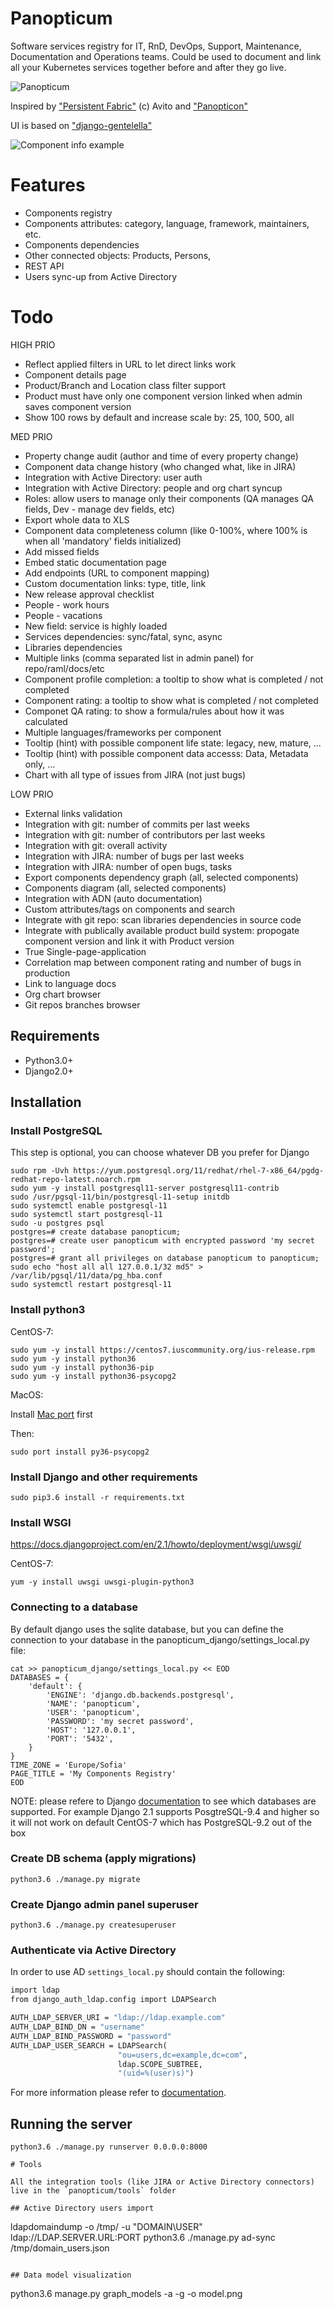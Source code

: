 # Panopticum
Software services registry for IT, RnD, DevOps, Support, Maintenance, Documentation and Operations teams. Could be used to document and link all your Kubernetes services together before and after they go live.

![Panopticum](https://worksthatwork.com/assets/Articles/81/Images/NYC2.jpg)

Inspired by ["Persistent Fabric"](https://translate.google.com/translate?hl=en&sl=auto&tl=en&u=https%3A%2F%2Fhabr.com%2Fru%2Fcompany%2Foleg-bunin%2Fblog%2F462937%2F) (c) Avito and ["Panopticon"](https://en.wikipedia.org/wiki/Panopticon)

UI is based on ["django-gentelella"](https://github.com/GiriB/django-gentelella)

![Component info example](https://github.com/perfguru87/panopticum/raw/master/panopticum/static/images/panopticum-component.png)

# Features

- Components registry
- Components attributes: category, language, framework, maintainers, etc.
- Components dependencies
- Other connected objects: Products, Persons, 
- REST API
- Users sync-up from Active Directory

# Todo

HIGH PRIO
- Reflect applied filters in URL to let direct links work
- Component details page
- Product/Branch and Location class filter support
- Product must have only one component version linked when admin saves component version
- Show 100 rows by default and increase scale by: 25, 100, 500, all

MED PRIO
- Property change audit (author and time of every property change)
- Component data change history (who changed what, like in JIRA)
- Integration with Active Directory: user auth
- Integration with Active Directory: people and org chart syncup
- Roles: allow users to manage only their components (QA manages QA fields, Dev - manage dev fields, etc)
- Export whole data to XLS
- Component data completeness column (like 0-100%, where 100% is when all 'mandatory' fields initialized)
- Add missed fields
- Embed static documentation page
- Add endpoints (URL to component mapping)
- Custom documentation links: type, title, link
- New release approval checklist
- People - work hours
- People - vacations
- New field: service is highly loaded
- Services dependencies: sync/fatal, sync, async
- Libraries dependencies
- Multiple links (comma separated list in admin panel) for repo/raml/docs/etc
- Component profile completion: a tooltip to show what is completed / not completed
- Component rating: a tooltip to show what is completed / not completed
- Componet QA rating: to show a formula/rules about how it was calculated
- Multiple languages/frameworks per component
- Tooltip (hint) with possible component life state: legacy, new, mature, ...
- Tooltip (hint) with possible component data accesss: Data, Metadata only, ...
- Chart with all type of issues from JIRA (not just bugs)

LOW PRIO
- External links validation
- Integration with git: number of commits per last weeks
- Integration with git: number of contributors per last weeks
- Integration with git: overall activity
- Integration with JIRA: number of bugs per last weeks
- Integration with JIRA: number of open bugs, tasks
- Export components dependency graph (all, selected components)
- Components diagram (all, selected components)
- Integration with ADN (auto documentation)
- Custom attributes/tags on components and search
- Integrate with git repo: scan libraries dependencies in source code
- Integrate with publically available product build system: propogate component version and link it with Product version
- True Single-page-application
- Correlation map between component rating and number of bugs in production
- Link to language docs
- Org chart browser
- Git repos branches browser

## Requirements

- Python3.0+
- Django2.0+

## Installation

### Install PostgreSQL
This step is optional, you can choose whatever DB you prefer for Django

```
sudo rpm -Uvh https://yum.postgresql.org/11/redhat/rhel-7-x86_64/pgdg-redhat-repo-latest.noarch.rpm
sudo yum -y install postgresql11-server postgresql11-contrib
sudo /usr/pgsql-11/bin/postgresql-11-setup initdb
sudo systemctl enable postgresql-11
sudo systemctl start postgresql-11
sudo -u postgres psql
postgres=# create database panopticum;
postgres=# create user panopticum with encrypted password 'my secret password';
postgres=# grant all privileges on database panopticum to panopticum;
sudo echo "host all all 127.0.0.1/32 md5" > /var/lib/pgsql/11/data/pg_hba.conf
sudo systemctl restart postgresql-11
```

### Install python3

CentOS-7:
```
sudo yum -y install https://centos7.iuscommunity.org/ius-release.rpm
sudo yum -y install python36
sudo yum -y install python36-pip
sudo yum -y install python36-psycopg2

```

MacOS:

Install [Mac port](https://www.macports.org/install.php) first

Then:
```
sudo port install py36-psycopg2
```

### Install Django and other requirements

```
sudo pip3.6 install -r requirements.txt
```

### Install WSGI

https://docs.djangoproject.com/en/2.1/howto/deployment/wsgi/uwsgi/

CentOS-7:
```
yum -y install uwsgi uwsgi-plugin-python3
```

### Connecting to a database
By default django uses the sqlite database, but you can define the connection to your database in the panopticum_django/settings_local.py file:
```
cat >> panopticum_django/settings_local.py << EOD
DATABASES = {
    'default': {
        'ENGINE': 'django.db.backends.postgresql',
        'NAME': 'panopticum',
        'USER': 'panopticum',
        'PASSWORD': 'my secret password',
        'HOST': '127.0.0.1',
        'PORT': '5432',
    }
}
TIME_ZONE = 'Europe/Sofia'
PAGE_TITLE = 'My Components Registry'
EOD
```

NOTE: please refere to Django [documentation](https://docs.djangoproject.com/en/2.1/ref/databases/) to see which databases are supported. For example Django 2.1 supports PosgtreSQL-9.4 and higher so it will not work on default CentOS-7 which has PostgreSQL-9.2 out of the box

### Create DB schema (apply migrations)
```
python3.6 ./manage.py migrate
```

### Create Django admin panel superuser

```
python3.6 ./manage.py createsuperuser
```

### Authenticate via Active Directory
In order to use AD `settings_local.py` should contain the following:
```python3.7
import ldap
from django_auth_ldap.config import LDAPSearch

AUTH_LDAP_SERVER_URI = "ldap://ldap.example.com"
AUTH_LDAP_BIND_DN = "username"
AUTH_LDAP_BIND_PASSWORD = "password"
AUTH_LDAP_USER_SEARCH = LDAPSearch(
                        "ou=users,dc=example,dc=com",
                        ldap.SCOPE_SUBTREE,
                        "(uid=%(user)s)")
```
For more information please refer to [documentation](https://django-auth-ldap.readthedocs.io/en/latest/authentication.html).

## Running the server

```
python3.6 ./manage.py runserver 0.0.0.0:8000

# Tools

All the integration tools (like JIRA or Active Directory connectors) live in the `panopticum/tools` folder

## Active Directory users import

```
ldapdomaindump -o /tmp/ -u "DOMAIN\USER" ldap://LDAP.SERVER.URL:PORT
python3.6 ./manage.py ad-sync /tmp/domain_users.json
```

## Data model visualization

```
python3.6 manage.py graph_models -a -g -o model.png
```
